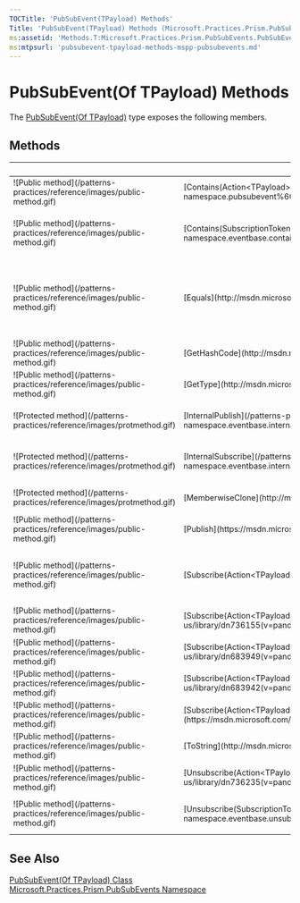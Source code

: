 ```yaml
---
TOCTitle: 'PubSubEvent(TPayload) Methods'
Title: 'PubSubEvent(TPayload) Methods (Microsoft.Practices.Prism.PubSubEvents)'
ms:assetid: 'Methods.T:Microsoft.Practices.Prism.PubSubEvents.PubSubEvent\`1'
ms:mtpsurl: 'pubsubevent-tpayload-methods-mspp-pubsubevents.md'
---
```



# PubSubEvent(Of TPayload) Methods

The [PubSubEvent(Of TPayload)](/patterns-practices/reference/pubsubevent-tpayload-class-mspp-pubsubevents) type exposes the following members.

## Methods

<table>

<thead>
<tr class="header">
<th> </th>
<th>Name</th>
<th>Description</th>
</tr>
</thead>
<tbody>
<tr class="odd">
<td>![Public method](/patterns-practices/reference/images/public-method.gif)</td>
<td>[Contains(Action&lt;TPayload&gt;)](/patterns-practices/reference/mspp-mvvm-namespace.pubsubevent%601.contains(system.action%7b%600%7d))</td>
<td><div class="summary">
Returns trueTruetruetrue (True in Visual Basic) if there is a subscriber matching [Action&lt;T&gt;](http://msdn.microsoft.com/en-us/library/018hxwa8).
</div></td>
</tr>
<tr class="even">
<td>![Public method](/patterns-practices/reference/images/public-method.gif)</td>
<td>[Contains(SubscriptionToken)](/patterns-practices/reference/mspp-mvvm-namespace.eventbase.contains(microsoft.practices.prism.pubsubevents.subscriptiontoken))</td>
<td><div class="summary">
Returns trueTruetruetrue (True in Visual Basic) if there is a subscriber matching [SubscriptionToken](/patterns-practices/reference/mspp-mvvm-namespace.subscriptiontoken).
</div>
(Inherited from [EventBase](/patterns-practices/reference/mspp-mvvm-namespace.eventbase).)</td>
</tr>
<tr class="odd">
<td>![Public method](/patterns-practices/reference/images/public-method.gif)</td>
<td>[Equals](http://msdn.microsoft.com/en-us/library/bsc2ak47)</td>
<td><div class="summary">
Determines whether the specified [Object](http://msdn.microsoft.com/en-us/library/e5kfa45b) is equal to the current <a href="http://msdn.microsoft.com/en-us/library/e5kfa45b).
</div>
(Inherited from [Object](http://msdn.microsoft.com/en-us/library/e5kfa45b).)</td>
</tr>
<tr class="even">
<td>![Protected method](/patterns-practices/reference/images/protmethod.gif)</td>
<td>[Finalize](http://msdn.microsoft.com/en-us/library/4k87zsw7)</td>
<td><div class="summary">
Allows an object to try to free resources and perform other cleanup operations before it is reclaimed by garbage collection.
</div>
(Inherited from [Object](http://msdn.microsoft.com/en-us/library/e5kfa45b).)</td>
</tr>
<tr class="odd">
<td>![Public method](/patterns-practices/reference/images/public-method.gif)</td>
<td>[GetHashCode](http://msdn.microsoft.com/en-us/library/zdee4b3y)</td>
<td><div class="summary">
Serves as a hash function for a particular type.
</div>
(Inherited from [Object](http://msdn.microsoft.com/en-us/library/e5kfa45b).)</td>
</tr>
<tr class="even">
<td>![Public method](/patterns-practices/reference/images/public-method.gif)</td>
<td>[GetType](http://msdn.microsoft.com/en-us/library/dfwy45w9)</td>
<td><div class="summary">
Gets the [Type](http://msdn.microsoft.com/en-us/library/42892f65) of the current instance.
</div>
(Inherited from [Object](http://msdn.microsoft.com/en-us/library/e5kfa45b).)</td>
</tr>
<tr class="odd">
<td>![Protected method](/patterns-practices/reference/images/protmethod.gif)</td>
<td>[InternalPublish](/patterns-practices/reference/mspp-mvvm-namespace.eventbase.internalpublish(system.object%5b%5d))</td>
<td><div class="summary">
Calls all the execution strategies exposed by the list of [IEventSubscription](/patterns-practices/reference/mspp-mvvm-namespace.ieventsubscription).
</div>
(Inherited from [EventBase](/patterns-practices/reference/mspp-mvvm-namespace.eventbase).)</td>
</tr>
<tr class="even">
<td>![Protected method](/patterns-practices/reference/images/protmethod.gif)</td>
<td>[InternalSubscribe](/patterns-practices/reference/mspp-mvvm-namespace.eventbase.internalsubscribe(microsoft.practices.prism.pubsubevents.ieventsubscription))</td>
<td><div class="summary">
Adds the specified [IEventSubscription](/patterns-practices/reference/mspp-mvvm-namespace.ieventsubscription) to the subscribers' collection.
</div>
(Inherited from [EventBase](/patterns-practices/reference/mspp-mvvm-namespace.eventbase).)</td>
</tr>
<tr class="odd">
<td>![Protected method](/patterns-practices/reference/images/protmethod.gif)</td>
<td>[MemberwiseClone](http://msdn.microsoft.com/en-us/library/57ctke0a)</td>
<td><div class="summary">
Creates a shallow copy of the current [Object](http://msdn.microsoft.com/en-us/library/e5kfa45b).
</div>
(Inherited from [Object](http://msdn.microsoft.com/en-us/library/e5kfa45b).)</td>
</tr>
<tr class="even">
<td>![Public method](/patterns-practices/reference/images/public-method.gif)</td>
<td>[Publish](https://msdn.microsoft.com/en-us/library/dn683930(v=pandp.50))</td>
<td><div class="summary">
Publishes the [PubSubEvent&lt;TPayload&gt;](/patterns-practices/reference/pubsubevent-tpayload-class-mspp-pubsubevents).
</div></td>
</tr>
<tr class="odd">
<td>![Public method](/patterns-practices/reference/images/public-method.gif)</td>
<td>[Subscribe(Action&lt;TPayload&gt;)](https://msdn.microsoft.com/en-us/library/dn683969(v=pandp.50))</td>
<td><div class="summary">
Subscribes a delegate to an event that will be published on the [PublisherThread](https://msdn.microsoft.com/library/microsoft.practices.prism.pubsubevents.threadoption). [PubSubEvent&lt;(Of &lt;(TPayload&gt;)&gt;)](https://msdn.microsoft.com/library/microsoft.practices.prism.pubsubevents.pubsubevent%601) will maintain a [WeakReference](http://msdn.microsoft.com/en-us/library/hbh8w2zd) to the target of the supplied action delegate.
</div></td>
</tr>
<tr class="even">
<td>![Public method](/patterns-practices/reference/images/public-method.gif)</td>
<td>[Subscribe(Action&lt;TPayload&gt;, ThreadOption)](https://msdn.microsoft.com/en-us/library/dn736155(v=pandp.50))</td>
<td><div class="summary">
Subscribes a delegate to an event. PubSubEvent will maintain a [WeakReference](http://msdn.microsoft.com/en-us/library/hbh8w2zd) to the Target of the supplied action delegate.
</div></td>
</tr>
<tr class="odd">
<td>![Public method](/patterns-practices/reference/images/public-method.gif)</td>
<td>[Subscribe(Action&lt;TPayload&gt;, Boolean)](https://msdn.microsoft.com/en-us/library/dn683949(v=pandp.50))</td>
<td><div class="summary">
Subscribes a delegate to an event that will be published on the [PublisherThread](/patterns-practices/reference/mspp-mvvm-namespace.threadoption).
</div></td>
</tr>
<tr class="even">
<td>![Public method](/patterns-practices/reference/images/public-method.gif)</td>
<td>[Subscribe(Action&lt;TPayload&gt;, ThreadOption, Boolean)](https://msdn.microsoft.com/en-us/library/dn683942(v=pandp.50))</td>
<td><div class="summary">
Subscribes a delegate to an event.
</div></td>
</tr>
<tr class="odd">
<td>![Public method](/patterns-practices/reference/images/public-method.gif)</td>
<td>[Subscribe(Action&lt;TPayload&gt;, ThreadOption, Boolean, Predicate&lt;TPayload&gt;)](https://msdn.microsoft.com/en-us/library/dn736225(v=pandp.50))</td>
<td><div class="summary">
Subscribes a delegate to an event.
</div></td>
</tr>
<tr class="even">
<td>![Public method](/patterns-practices/reference/images/public-method.gif)</td>
<td>[ToString](http://msdn.microsoft.com/en-us/library/7bxwbwt2)</td>
<td><div class="summary">
Returns a string that represents the current object.
</div>
(Inherited from [Object](http://msdn.microsoft.com/en-us/library/e5kfa45b).)</td>
</tr>
<tr class="odd">
<td>![Public method](/patterns-practices/reference/images/public-method.gif)</td>
<td>[Unsubscribe(Action&lt;TPayload&gt;)](https://msdn.microsoft.com/en-us/library/dn736235(v=pandp.50))</td>
<td><div class="summary">
Removes the first subscriber matching [Action&lt;T&gt;](http://msdn.microsoft.com/en-us/library/018hxwa8) from the subscribers' list.
</div></td>
</tr>
<tr class="even">
<td>![Public method](/patterns-practices/reference/images/public-method.gif)</td>
<td>[Unsubscribe(SubscriptionToken)](/patterns-practices/reference/mspp-mvvm-namespace.eventbase.unsubscribe(microsoft.practices.prism.pubsubevents.subscriptiontoken))</td>
<td><div class="summary">
Removes the subscriber matching the [SubscriptionToken](/patterns-practices/reference/mspp-mvvm-namespace.subscriptiontoken).
</div>
(Inherited from [EventBase](/patterns-practices/reference/mspp-mvvm-namespace.eventbase).)</td>
</tr>
</tbody>
</table>

## See Also

[PubSubEvent(Of TPayload) Class](/patterns-practices/reference/pubsubevent-tpayload-class-mspp-pubsubevents)  
[Microsoft.Practices.Prism.PubSubEvents Namespace](/patterns-practices/reference/mspp-pubsubevents-namespace)